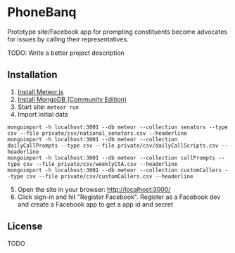 # PhoneBanq

Prototype site/Facebook app for prompting constituents become advocates for issues by calling their representatives.

TODO: Write a better project description

## Installation

1. [Install Meteor.js](https://www.meteor.com/install)
2. [Install MongoDB (Community Edition)](https://www.mongodb.com/download-center)
3. Start site: ```meteor run```
4. Import initial data

```
mongoimport -h localhost:3001 --db meteor --collection senators --type csv --file private/csv/national_senators.csv --headerline
mongoimport -h localhost:3001 --db meteor --collection dailyCallPrompts --type csv --file private/csv/dailyCallScripts.csv --headerline
mongoimport -h localhost:3001 --db meteor --collection callPrompts --type csv --file private/csv/weeklyCtA.csv --headerline
mongoimport -h localhost:3001 --db meteor --collection customCallers --type csv --file private/csv/customCallers.csv --headerline
```

5. Open the site in your browser: <http://localhost:3000/>
6. Click sign-in and hit "Register Facebook". Register as a Facebook dev and create a Facebook app to get a app id and secret

## License

TODO
